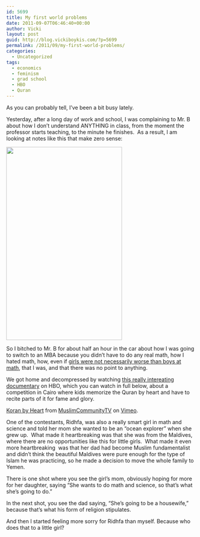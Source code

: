 ```yaml
---
id: 5699
title: My first world problems
date: 2011-09-07T06:46:40+00:00
author: Vicki
layout: post
guid: http://blog.vickiboykis.com/?p=5699
permalink: /2011/09/my-first-world-problems/
categories:
  - Uncategorized
tags:
  - economics
  - feminism
  - grad school
  - HBO
  - Quran
---
```

As you can probably tell, I&#8217;ve been a bit busy lately.

Yesterday, after a long day of work and school, I was complaining to Mr. B about how I don&#8217;t understand ANYTHING in class, from the moment the professor starts teaching, to the minute he finishes.  As a result, I am looking at notes like this that make zero sense:

[<img class="aligncenter size-full wp-image-5700" title="IMAG0947" src="http://blog.vickiboykis.com/wp-content/uploads/2011/09/IMAG0947.jpg" alt="" width="307" height="512" />](http://blog.vickiboykis.com/wp-content/uploads/2011/09/IMAG0947.jpg)

So I bitched to Mr. B for about half an hour in the car about how I was going to switch to an MBA because you didn&#8217;t have to do any real math, how I hated math, how, even if <a href="http://thesocietypages.org/socimages/2010/02/09/the-truth-about-gender-and-math/" target="_blank">girls were not necessarily worse than boys at math</a>, that I was, and that there was no point to anything.

We got home and decompressed by watching <a href="http://www.hbo.com/documentaries/koran-by-heart/index.html" target="_blank">this really intereating documentary</a> on HBO, which you can watch in full below, about a competition in Cairo where kids memorize the Quran by heart and have to recite parts of it for fame and glory.
  


[Koran by Heart](http://vimeo.com/27416877) from [MuslimCommunityTV](http://vimeo.com/muslimcommunitytv) on [Vimeo](http://vimeo.com).

One of the contestants, Ridhfa, was also a really smart girl in math and science and told her mom she wanted to be an &#8220;ocean explorer&#8221; when she grew up.  What made it heartbreaking was that she was from the Maldives, where there are no opportunities like this for little girls.  What made it even more heartbreaking  was that her dad had become Muslim fundamentalist and didn&#8217;t think the beautiful Maldives were pure enough for the type of Islam he was practicing, so he made a decision to move the whole family to Yemen.

There is one shot where you see the girl&#8217;s mom, obviously hoping for more for her daughter, saying &#8220;She wants to do math and science, so that&#8217;s what she&#8217;s going to do.&#8221;

In the next shot, you see the dad saying, &#8220;She&#8217;s going to be a housewife,&#8221; because that&#8217;s what his form of religion stipulates.

And then I started feeling more sorry for Ridhfa than myself. Because who does that to a little girl?